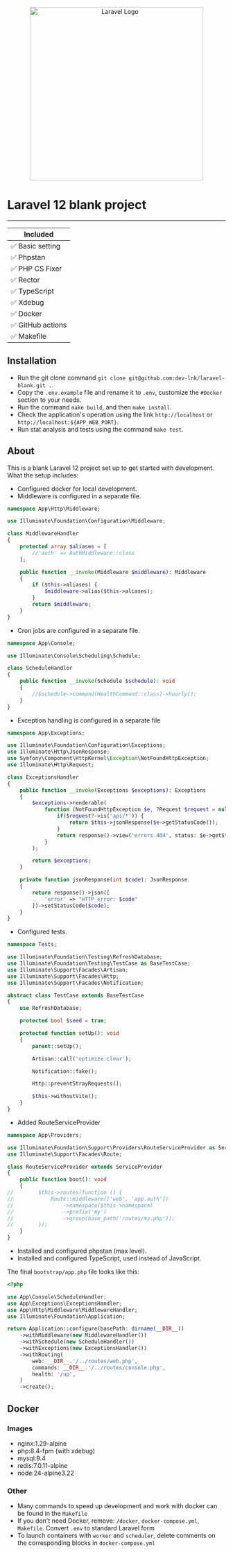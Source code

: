 <p align="center"><a href="https://laravel.com" target="_blank"><img src="https://raw.githubusercontent.com/laravel/art/master/logo-lockup/5%20SVG/2%20CMYK/1%20Full%20Color/laravel-logolockup-cmyk-red.svg" width="400" alt="Laravel Logo"></a></p>

# Laravel 12 blank project

---
| Included         |
|------------------|
| ✅ Basic setting  |
| ✅ Phpstan        |
| ✅ PHP CS Fixer   |
| ✅ Rector         |
| ✅ TypeScript     |
| ✅ Xdebug         |
| ✅ Docker         |
| ✅ GitHub actions |
| ✅ Makefile       |

## Installation
- Run the git clone command `git clone git@github.com:dev-lnk/laravel-blank.git .`.
- Copy the `.env.example` file and rename it to `.env`, customize the `#Docker` section to your needs.
- Run the command `make build`, and then `make install`.
- Check the application's operation using the link `http://localhost` or `http://localhost:${APP_WEB_PORT}`.
- Run stat analysis and tests using the command `make test`.

## About
This is a blank Laravel 12 project set up to get started with development. What the setup includes:
- Configured docker for local development.
- Middleware is configured in a separate file.
```php
namespace App\Http\Middleware;

use Illuminate\Foundation\Configuration\Middleware;

class MiddlewareHandler
{
    protected array $aliases = [
        //'auth' => AuthMiddleware::class
    ];

    public function __invoke(Middleware $middleware): Middleware
    {
        if ($this->aliases) {
            $middleware->alias($this->aliases);
        }
        return $middleware;
    }
}
```
- Cron jobs are configured in a separate file.
```php
namespace App\Console;

use Illuminate\Console\Scheduling\Schedule;

class ScheduleHandler
{
    public function __invoke(Schedule $schedule): void
    {
        //$schedule->command(HealthCommand::class)->hourly();
    }
}
```
- Exception handling is configured in a separate file
```php
namespace App\Exceptions;

use Illuminate\Foundation\Configuration\Exceptions;
use Illuminate\Http\JsonResponse;
use Symfony\Component\HttpKernel\Exception\NotFoundHttpException;
use Illuminate\Http\Request;

class ExceptionsHandler
{
    public function __invoke(Exceptions $exceptions): Exceptions
    {
        $exceptions->renderable(
            function (NotFoundHttpException $e, ?Request $request = null) {
                if($request?->is('api/*')) {
                    return $this->jsonResponse($e->getStatusCode());
                }
                return response()->view('errors.404', status: $e->getStatusCode());
            }
        );

        return $exceptions;
    }

    private function jsonResponse(int $code): JsonResponse
    {
        return response()->json([
            'error' => "HTTP error: $code"
        ])->setStatusCode($code);
    }
}
```
- Configured tests.
```php
namespace Tests;

use Illuminate\Foundation\Testing\RefreshDatabase;
use Illuminate\Foundation\Testing\TestCase as BaseTestCase;
use Illuminate\Support\Facades\Artisan;
use Illuminate\Support\Facades\Http;
use Illuminate\Support\Facades\Notification;

abstract class TestCase extends BaseTestCase
{
    use RefreshDatabase;

    protected bool $seed = true;

    protected function setUp(): void
    {
        parent::setUp();

        Artisan::call('optimize:clear');

        Notification::fake();

        Http::preventStrayRequests();

        $this->withoutVite();
    }
}
```
- Added RouteServiceProvider
```php
namespace App\Providers;

use Illuminate\Foundation\Support\Providers\RouteServiceProvider as ServiceProvider;
use Illuminate\Support\Facades\Route;

class RouteServiceProvider extends ServiceProvider
{
    public function boot(): void
    {
//        $this->routes(function () {
//            Route::middleware(['web', 'app.auth'])
//                ->namespace($this->namespace)
//                ->prefix('my')
//                ->group(base_path('routes/my.php'));
//        });
    }
}
```
- Installed and configured phpstan (max level).
- Installed and configured TypeScript, used instead of JavaScript.

The final `bootstrap/app.php` file looks like this:

```php
<?php

use App\Console\ScheduleHandler;
use App\Exceptions\ExceptionsHandler;
use App\Http\Middleware\MiddlewareHandler;
use Illuminate\Foundation\Application;

return Application::configure(basePath: dirname(__DIR__))
    ->withMiddleware(new MiddlewareHandler())
    ->withSchedule(new ScheduleHandler())
    ->withExceptions(new ExceptionsHandler())
    ->withRouting(
        web: __DIR__.'/../routes/web.php',
        commands: __DIR__.'/../routes/console.php',
        health: '/up',
    )
    ->create();
```

## Docker

### Images

- nginx:1.29-alpine
- php:8.4-fpm (with xdebug)
- mysql:9.4
- redis:7.0.11-alpine
- node:24-alpine3.22

### Other
- Many commands to speed up development and work with docker can be found in the `Makefile`
- If you don't need Docker, remove: `/docker`, `docker-compose.yml`, `Makefile`. Convert `.env` to standard Laravel form
- To launch containers with `worker` and `scheduler`, delete comments on the corresponding blocks in `docker-compose.yml`